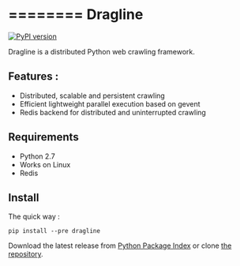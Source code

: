 ========
Dragline
========

[![PyPI version](https://badge.fury.io/py/Dragline.svg)](http://badge.fury.io/py/Dragline)

Dragline is a distributed Python web crawling framework.

Features :
---------
* Distributed, scalable and persistent crawling
* Efficient lightweight parallel execution based on gevent
* Redis backend for distributed and uninterrupted crawling


Requirements
------------

* Python 2.7
* Works on Linux
* Redis


Install
-------

The quick way :

    pip install --pre dragline


Download the latest release from [Python Package Index] or clone [the repository].


[Python Package Index]: http://pypi.python.org/pypi/dragline
[the repository]: https://github.com/inzyte/dragline